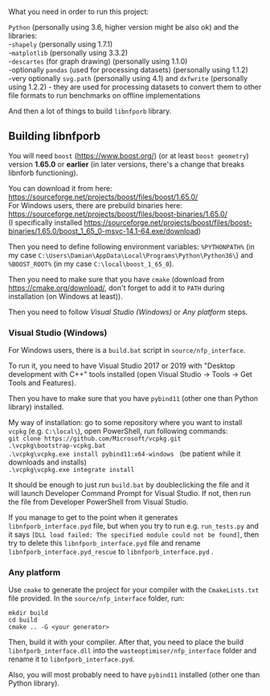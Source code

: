 What you need in order to run this project:

`Python` (personally using 3.6, higher version might be also ok) and the libraries:  
-`shapely` (personally using 1.7.1)  
-`matplotlib` (personally using 3.3.2)  
-`descartes` (for graph drawing) (personally using 1.1.0)  
-optionally `pandas` (used for processing datasets) (personally using 1.1.2)  
-very optionally `svg.path` (personally using 4.1) and `dxfwrite` (personally using 1.2.2) - they are used for processing datasets to convert them to other file formats to run benchmarks on offline implementations

And then a lot of things to build  `libnfporb` library.

Building libnfporb
------------------

You will need `boost` (https://www.boost.org/) (or at least `boost geometry`) version **1.65.0** or **earlier** (in later versions, there's a change that breaks libnforb functioning).

You can download it from here:  
https://sourceforge.net/projects/boost/files/boost/1.65.0/  
For Windows users, there are prebuild binaries here:  
https://sourceforge.net/projects/boost/files/boost-binaries/1.65.0/  
(I specifically installed https://sourceforge.net/projects/boost/files/boost-binaries/1.65.0/boost_1_65_0-msvc-14.1-64.exe/download)

Then you need to define following environment variables: `%PYTHONPATH%` (in my case `C:\Users\Damian\AppData\Local\Programs\Python\Python36\`) and `%BOOST_ROOT%` (in my case `C:\local\boost_1_65_0`).

Then you need to make sure that you have `cmake` (download from https://cmake.org/download/, don't forget to add it to `PATH` during installation (on Windows at least)).

Then you need to follow *Visual Studio (Windows)* or *Any platform* steps.

### Visual Studio (Windows)

For Windows users, there is a `build.bat` script in `source/nfp_interface`.

To run it, you need to have Visual Studio 2017 or 2019 with "Desktop development with C++" tools installed (open Visual Studio -> Tools -> Get Tools and Features).

Then you have to make sure that you have `pybind11` (other one than Python library) installed.

My way of installation: go to some repository where you want to install `vcpkg` (e.g. `C:\local\`), open PowerShell, run following commands:  
`git clone https://github.com/Microsoft/vcpkg.git`  
`.\vcpkg\bootstrap-vcpkg.bat`  
`.\vcpkg\vcpkg.exe install pybind11:x64-windows ` (be patient while it downloads and installs)  
`.\vcpkg\vcpkg.exe integrate install`

It should be enough to just run `build.bat` by doubleclicking the file and it will launch Developer Command Prompt for Visual Studio. If not, then run the file from Developer PowerShell from Visual Studio.

If you manage to get to the point when it generates `libnfporb_interface.pyd` file, but when you try to run e.g. `run_tests.py` and it says `[DLL load failed: The specified module could not be found]`, then try to delete this `libnfporb_interface.pyd` file and rename  `libnfporb_interface.pyd_rescue` to  `libnfporb_interface.pyd` . 

### Any platform
Use `cmake` to generate the project for your compiler with the
`CmakeLists.txt` file provided. In the `source/nfp_interface`
folder, run:

``` {.cmd}
mkdir build
cd build
cmake .. -G <your generator>
```

Then, build it with your compiler. After that, you need to
place the build `libnfporb_interface.dll` into the
`wasteoptimiser/nfp_interface` folder and rename it to
`libnfporb_interface.pyd`.

Also, you will most probably need to have `pybind11` installed (other one than Python library).
